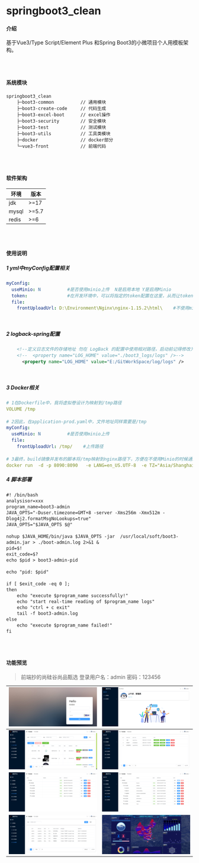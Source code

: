 # springboot3_clean

#### 介绍
基于Vue3/Type Script/Element Plus 和Spring Boot3的小微项目个人用模板架构。

<br/><br/>

#### 系统模块

```cmd
springboot3_clean
    ├─boot3-common 			// 通用模块
    ├─boot3-create-code		// 代码生成
    ├─boot3-excel-boot		// excel操作
    ├─boot3-security		// 安全模块
    ├─boot3-test			// 测试模块
    ├─boot3-utils			// 工具类模块
    ├─docker				// docker部分
    └─vue3-front			// 前端代码
```

<br/><br/>

#### 软件架构

| 环境  | 版本  |
| ----- | ----- |
| jdk   | >=17  |
| mysql | >=5.7 |
| redis | >=6   |

<br/><br/>



#### 使用说明

##### 1 yml中myConfig配置相关

```yaml
myConfig:
  useMinio: N          #是否使用minio上传  N是启用本地 Y是启用Minio
  token: 			   #在开发环境中，可以将指定的token配置在这里，从而让token永不过期，但prod环境需要删除该配置
  file:
    frontUploadUrl: D:\Environment\Nginx\nginx-1.15.2\html\    #不使用minio时候的上传路径
```

<br>

##### 2 logback-spring配置

```xml
    <!--定义日志文件的存储地址 勿在 LogBack 的配置中使用相对路径，启动前记得修改为自己的位置-->
    <!--  <property name="LOG_HOME" value="./boot3_logs/logs" />-->
      <property name="LOG_HOME" value="E:/GitWorkSpace/log/logs" />
```

<br>

##### 3 Docker相关

```yml
# 1在Dockerfile中，我将虚拟卷设计为映射到/tmp路径
VOLUME /tmp

# 2因此，在application-prod.yaml中，文件地址同样需要是/tmp
myConfig:
  useMinio: N          #是否使用minio上传
  file:
    frontUploadUrl: /tmp/    #上传路径
    
# 3最终，build镜像并发布的脚本将/tmp映射到nginx路径下，方便在不使用Minio的时候通过地址访问图片
docker run  -d -p 8090:8090   -e LANG=en_US.UTF-8  -e TZ="Asia/Shanghai"  -v /usr/local/nginx/html:/tmp boot3.jar:1.1
```

##### 4 脚本部署
```shell
#! /bin/bash  
analysisor=xxx
program_name=boot3-admin
JAVA_OPTS="-Duser.timezone=GMT+8 -server -Xms256m -Xmx512m -Dlog4j2.formatMsgNoLookups=true"  
JAVA_OPTS="$JAVA_OPTS $@"  

nohup $JAVA_HOME/bin/java $JAVA_OPTS -jar  /usr/local/soft/boot3-admin.jar > ./boot-admin.log 2>&1 &
pid=$!  
exit_code=$?  
echo $pid > boot3-admin-pid  
  
echo "pid: $pid"  
  
if [ $exit_code -eq 0 ];  
then
    echo "execute $program_name successfully!"
    echo "start real-time reading of $program_name logs"
    echo "ctrl + c exit"    
    tail -f boot3-admin.log
else  
    echo "execute $program_name failed!"      
fi
```

<br/><br/>

#### 功能预览

> 前端抄的尚硅谷尚品甄选  登录用户名：admin  密码：123456

| ![](./imgs/index1.png) | ![./imgs/index.png](./imgs/index2.png) |
| ---------------------- | -------------------------------------- |
| ![](./imgs/index3.png) | ![](./imgs/index4.png)                 |
| ![](./imgs/index5.png) | ![](./imgs/index6.png)                 |
| ![](./imgs/index7.png) | ![](./imgs/index8.png)                 |

